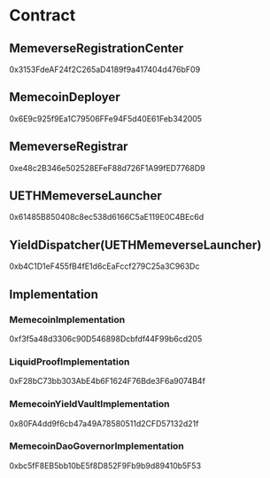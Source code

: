 # Contract

## MemeverseRegistrationCenter

0x3153FdeAF24f2C265aD4189f9a417404d476bF09

## MemecoinDeployer

0x6E9c925f9Ea1C79506FFe94F5d40E61Feb342005

## MemeverseRegistrar

0xe48c2B346e502528EFeF88d726F1A99fED7768D9

## UETHMemeverseLauncher

0x61485B850408c8ec538d6166C5aE119E0C4BEc6d

## YieldDispatcher(UETHMemeverseLauncher)

0xb4C1D1eF455fB4fE1d6cEaFccf279C25a3C963Dc

## Implementation

### MemecoinImplementation

0xf3f5a48d3306c90D546898Dcbfdf44F99b6cd205

### LiquidProofImplementation

0xF28bC73bb303AbE4b6F1624F76Bde3F6a9074B4f

### MemecoinYieldVaultImplementation

0x80FA4dd9f6cb47a49A78580511d2CFD57132d21f

### MemecoinDaoGovernorImplementation

0xbc5fF8EB5bb10bE5f8D852F9Fb9b9d89410b5F53
